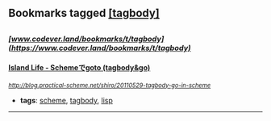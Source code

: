 ## Bookmarks tagged [[tagbody]](https://www.codever.land/search?q=[tagbody])

_<sup><sup>[www.codever.land/bookmarks/t/tagbody](https://www.codever.land/bookmarks/t/tagbody)</sup></sup>_
---
#### [Island Life - Schemeでgoto (tagbody&go)](http://blog.practical-scheme.net/shiro/20110529-tagbody-go-in-scheme)
_<sup>http://blog.practical-scheme.net/shiro/20110529-tagbody-go-in-scheme</sup>_

* **tags**: [scheme](../tagged/scheme.md), [tagbody](../tagged/tagbody.md), [lisp](../tagged/lisp.md)
---
